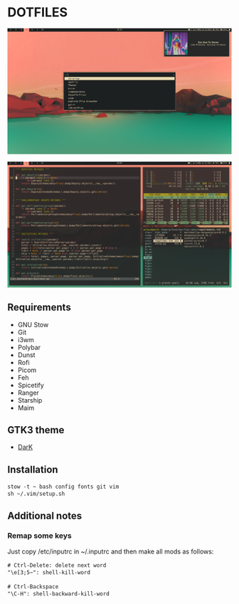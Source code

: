 DOTFILES
========

![Screenshot 1]( https://github.com/pr3ssh/dotfiles/blob/master/screenshot-1.png )

![Screenshot 2]( https://github.com/pr3ssh/dotfiles/blob/master/screenshot-2.png )

## Requirements
* GNU Stow
* Git
* i3wm
* Polybar
* Dunst
* Rofi
* Picom
* Feh
* Spicetify
* Ranger
* Starship
* Maim


## GTK3 theme
* [DarK](https://www.gnome-look.org/p/1199936/)

## Installation

```
stow -t ~ bash config fonts git vim
sh ~/.vim/setup.sh
```

## Additional notes

### Remap some keys

Just copy /etc/inputrc in ~/.inputrc and then make all mods as follows:

```
# Ctrl-Delete: delete next word
"\e[3;5~": shell-kill-word

# Ctrl-Backspace
"\C-H": shell-backward-kill-word
```
